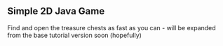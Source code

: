 ## Simple 2D Java Game

Find and open the treasure chests as fast as you can - will be expanded from the base tutorial version soon (hopefully)
